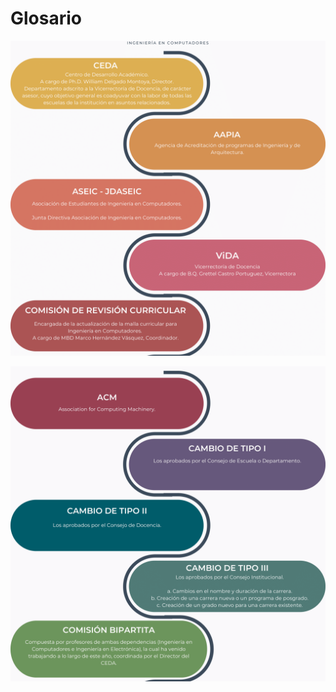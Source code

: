 # Glosario

![](https://raw.githubusercontent.com/aseic/assets/master/revision_curricular/docs/glosario/glosario_1.png)

![](https://raw.githubusercontent.com/aseic/assets/master/revision_curricular/docs/glosario/glosario_2.png)